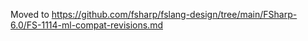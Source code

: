 Moved to https://github.com/fsharp/fslang-design/tree/main/FSharp-6.0/FS-1114-ml-compat-revisions.md